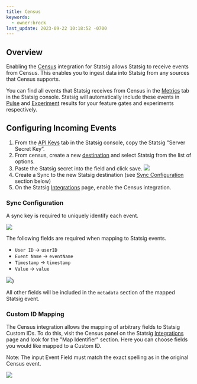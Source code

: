 ```yaml
---
title: Census
keywords:
  - owner:brock
last_update: 2023-09-22 10:18:52 -0700
---
```


## Overview

Enabling the [Census](https://getcensus.com/) integration for Statsig allows Statsig to receive events from Census. This enables you to ingest data into Statsig from any sources that Census supports.

You can find all events that Statsig receives from Census in the [Metrics](/metrics) tab in the Statsig console. Statsig will automatically include these events in [Pulse](/pulse) and [Experiment](/experiments-plus/monitor) results for your feature gates and experiments respectively.

## Configuring Incoming Events

1. From the [API Keys](https://console.statsig.com/api_keys) tab in the Statsig console, copy the Statsig "Server Secret Key”.
2. From census, create a new [destination](https://docs.getcensus.com/destinations/overview) and select Statsig from the list of options.
3. Paste the Statsig secret into the field and click save.
![](https://github.com/statsig-io/docs/assets/111380336/b3134399-288d-4a0f-b4d2-4b88980f0718)
4. Create a Sync to the new Statsig destination (see [Sync Configuration](#sync-configuration) section below)
5. On the Statsig [Integrations](https://console.statsig.com/integrations) page, enable the Census integration.

### Sync Configuration

A sync key is required to uniquely identify each event.

![](https://github.com/statsig-io/docs/assets/111380336/e5d1154d-bd55-48d8-a300-13d96a89a0c8)

The following fields are required when mapping to Statsig events.

- `User ID` -> `userID`
- `Event Name` -> `eventName`
- `Timestamp` -> `timestamp`
- `Value` -> `value`

![](https://github.com/statsig-io/docs/assets/111380336/7fce9183-312c-4b47-90c4-b48b0479ecca))

All other fields will be included in the `metadata` section of the mapped Statsig event.

### Custom ID Mapping

The Census integration allows the mapping of arbitrary fields to Statsig Custom IDs. To do this, visit the Census panel on the Statsig [Integrations](https://console.statsig.com/integrations) page and look for the "Map Identifier" section. Here you can choose fields you would like mapped to a Custom ID.

Note: The input Event Field must match the exact spelling as in the original Census event.

![](https://user-images.githubusercontent.com/95646168/213269548-e6457527-c938-44fd-9360-1f3fd7af2fac.png)
